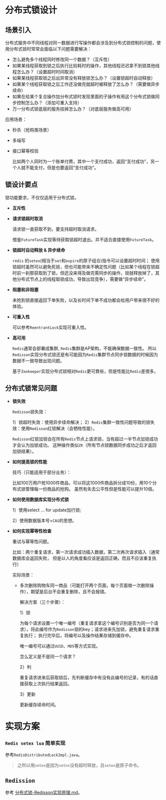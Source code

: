 # 分布式锁设计



## 场景引入

分布式服务中不同线程对同一数据进行写操作都会涉及到分布式锁控制的问题，使用分布式锁时常常会面临以下问题需要解决：

+ 怎么避免多个线程同时修改同一个数据？（互斥性）
+ 如果某线程获取到锁之后执行比较耗时的操作，其他线程迟迟拿不到锁其他线程怎么办？（设置超时时间取消）
+ 如果某线程获取锁之后出异常没有释放锁怎么办？（设置锁超时自动释放）
+ 如果某个线程获取锁之后工作还没做完就超时被释放了怎么办？（需要做异步续命）
+ 如果在给某个复合操作加分布式锁时发现里面的子操作有用这个分布式锁做同步控制怎么办？（添加可重入支持）
+ 万一分布式锁底层的服务挂掉怎么办？（对底层服务做高可用）

应用场景：

+ 秒杀（抢购类场景）

+ 多端写

+ 接口幂等校验

  比如两个人同时为一个账单付费，其中一个支付成功，返回“支付成功”，另一个人就不能支付，但是也要返回“支付成功”。

  

## 锁设计要点

锁功能要求，不仅仅适用于分布式锁。

+ **互斥性**

+ **请求锁超时取消**

  请求锁一直获取不到，要支持超时取消请求。

  借鉴`FutureTask`实现等待获取锁超时退出。并不适合直接使用`FutureTask`。

+ **锁超时自动释放 & 异步续命**

  `redis` 的`setex`(相当于`set`和`expire`的原子组合)指令可以设置超时时间；
  使用锁超时虽然可以避免死锁，但也可能带来不确定性问题（比如某个线程在锁超时前一刹那获取到了锁，但还没来得及做完需同步的操作，锁就释放掉了，其他分布式节点上的线程取锁成功，导致出现竞争），需要做“异步续命”。
  
+ **阻塞和非阻塞**

  未抢到锁直接返回下单失败，以及长时间下单不成功都会给用户带来很不好的体验。
  
+ **可重入性**

  可以参考`ReentrantLock`实现可重入性。

+ **高可用**
  
  `Redis`通常会部署成集群, `Redis`集群是AP架构，不能确保数据一致性。
  所以`Redisson`实现分布式锁还是有可能因为`Redis`集群节点同步锁数据的时候因为数据不一致导致出现问题。
  
  基于`Zookeeper`实现分布式锁相对`Redis`更可靠些，但是性能比`Redis`差很多。
  
  
## 分布式锁常见问题

+ **锁失效**

  `Redisson`锁失效：  
  
  1）锁超时失效：使用异步续命解决； 
  2）`Redis`集群一致性问题导致的锁失效：使用`Redisson`红锁解决（会牺牲性能）。
  
  `Redisson`红锁加锁会在所有`Redis`节点上请求锁，当有超过一半节点加锁成功才会认为加锁成功。
  这种操作类似`ZK`（所有节点锁数据同步成功之后才返回加锁结果）。
  
+ **如何提高锁的性能**

  技巧（只能适用于部分业务）：
  
  比如100万用户抢1000件商品，可以将这1000件商品拆分成10份，用10个分布式锁管理每一份商品的抢购。
  虽然有失去公平性但是性能可以提升10倍。
  
+ **如何使用数据库实现分布式锁**

  1）使用select ... for update加行锁;  
  
  2）使用数据版本号+`CAS`的思想。
  
+ **如何实现幂等性检查**

  重试与幂等性问题。
  
  比如：两个重复请求，第一次请求成功插入数据，第二次再次请求插入（通常数据库会返回失败，
  但是以人的角度看应该是返回正确，而且不应该重复执行）  
  
  实际场景：  
  
  + 多次删除购物车同一商品（可能打开两个页面，每个页面做一次删除操作），期望是后台不会重复删除，且不会报错。
  
    解决方案（三个步骤）：  
  
    1）锁  
  
    为每个请求设置一个唯一编号（重复请求拿这个编号识别是否为同一个请求），将此编号作为`Redisson`锁的key；请求进来先加锁，避免重复请求重复执行；
    执行完毕后，将编号以及操作结果存储到缓存中。  
  
    唯一编号可以通过`UUID`、`MD5`等方式实现。
  
    怎么定义是不是同一个请求？
  
    2）判  
  
    重复请求进来后获取锁后，先判断缓存中有没有此编号的记录，有的话直接获取上次执行结果返回。  
  
    3）更新  
  
    更新缓存续命时间。
  
      

# 实现方案

### `Redis setex lua` 简单实现

参考`RedisDistributedLockImpl.java`。

> 之所以用`setex`是因为`setnx`没有超时释放，且`setex`是原子命令。

## `Redission`

参考 [分布式锁-Redisson实现原理.md]()。